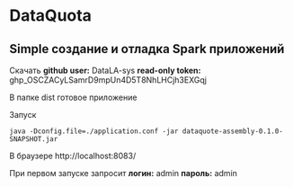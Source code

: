 # DataQuota
## Simple создание и отладка Spark приложений

Скачать 
**github user:** DataLA-sys
**read-only token:** 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

В папке dist готовое приложение

Запуск

```
java -Dconfig.file=./application.conf -jar dataquote-assembly-0.1.0-SNAPSHOT.jar
```

В браузере
http://localhost:8083/

При первом запуске запросит 
**логин:** admin
**пароль:** admin
